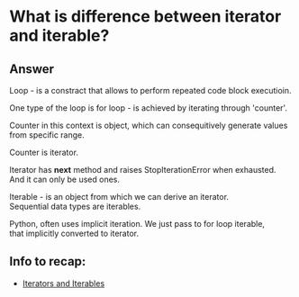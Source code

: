 # What is difference between iterator and iterable?

## Answer

Loop - is a constract that allows to perform repeated code block executioin. 

One type of the loop is for loop - is achieved by iterating through 'counter'.

Counter in this context is object, which can consequitively generate values from specific range.  

Counter is iterator.

Iterator has __next__ method and raises StopIterationError when exhausted.  
And it can only be used ones.  
 
Iterable - is an object from which we can derive an iterator.  
Sequential data types are iterables.

Python, often uses implicit iteration. We just pass to for loop iterable,  
that implicitly converted to iterator.

## Info to recap:
* [Iterators and Iterables](https://python-course.eu/python3_iterable_iterator.php)

